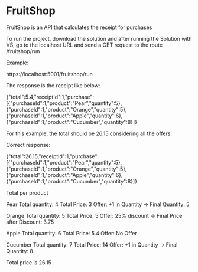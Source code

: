 # FruitShop

FruitShop is an API that calculates the receipt for purchases

To run the project, download the solution and after running the Solution with VS, go to the localhost URL and send a GET request to the route /fruitshop/run

Example:

https://localhost:5001/fruitshop/run

The response is the receipt like below:

{"total":5.4,"receiptId":1,"purchase":[{"purchaseId":1,"product":"Pear","quantity":5},{"purchaseId":1,"product":"Orange","quantity":5},{"purchaseId":1,"product":"Apple","quantity":6},{"purchaseId":1,"product":"Cucumber","quantity":8}]}

For this example, the total should be 26.15 considering all the offers.

Correct response:

{"total":26.15,"receiptId":1,"purchase":[{"purchaseId":1,"product":"Pear","quantity":5},{"purchaseId":1,"product":"Orange","quantity":5},{"purchaseId":1,"product":"Apple","quantity":6},{"purchaseId":1,"product":"Cucumber","quantity":8}]}

Total per product

Pear     Total quantity: 4  Total Price: 3    Offer: +1 in Quantity    -> Final Quantity: 5

Orange   Total quantity: 5  Total Price: 5    Offer: 25% discount      -> Final Price after Discount: 3.75

Apple    Total quantity: 6  Total Price: 5.4  Offer: No Offer

Cucumber Total quantity: 7  Total Price: 14   Offer: +1 in Quantity    -> Final Quantity: 8

Total price is 26.15
